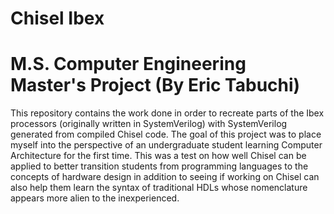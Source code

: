 # Chisel Ibex
# M.S. Computer Engineering Master's Project (By Eric Tabuchi)
This repository contains the work done in order to recreate parts of the Ibex processors (originally written in SystemVerilog) with SystemVerilog generated from compiled Chisel code. The goal of this project was to place myself into the perspective of an undergraduate student learning Computer Architecture for the first time. This was a test on how well Chisel can be applied to better transition students from programming languages to the concepts of hardware design in addition to seeing if working on Chisel can also help them learn the syntax of traditional HDLs whose nomenclature appears more alien to the inexperienced.
